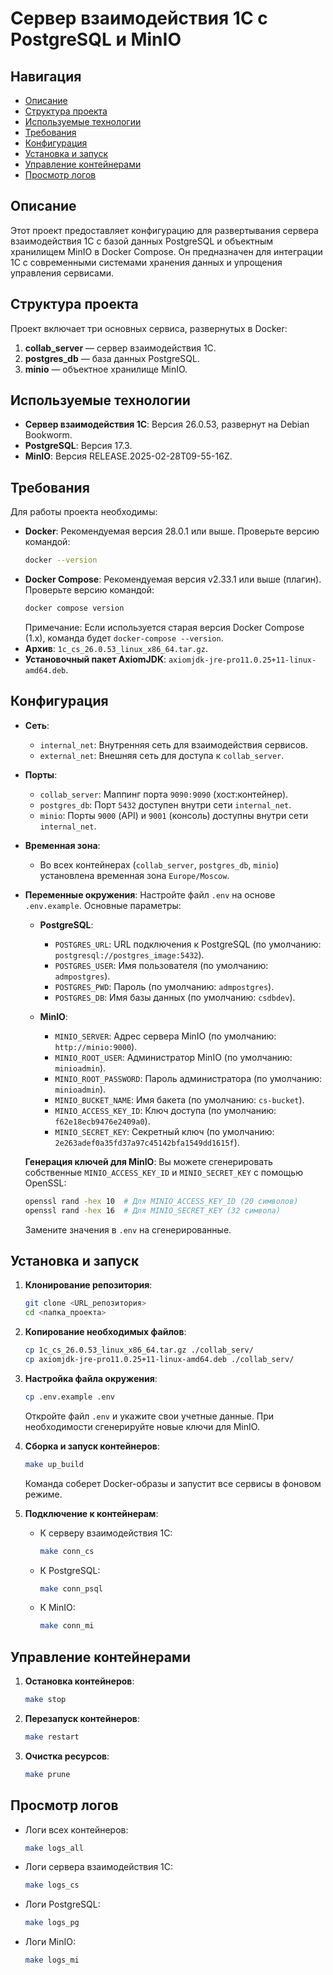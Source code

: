 # Сервер взаимодействия 1C с PostgreSQL и MinIO

## Навигация

- [Описание](#описание)
- [Структура проекта](#структура-проекта)
- [Используемые технологии](#используемые-технологии)
- [Требования](#требования)
- [Конфигурация](#конфигурация)
- [Установка и запуск](#установка-и-запуск)
- [Управление контейнерами](#управление-контейнерами)
- [Просмотр логов](#просмотр-логов)

## Описание

Этот проект предоставляет конфигурацию для развертывания сервера взаимодействия 1C с базой данных PostgreSQL и объектным хранилищем MinIO в Docker Compose. Он предназначен для интеграции 1C с современными системами хранения данных и упрощения управления сервисами.

## Структура проекта

Проект включает три основных сервиса, развернутых в Docker:

1. **collab_server** — сервер взаимодействия 1C.
2. **postgres_db** — база данных PostgreSQL.
3. **minio** — объектное хранилище MinIO.

## Используемые технологии

- **Сервер взаимодействия 1C**: Версия 26.0.53, развернут на Debian Bookworm.
- **PostgreSQL**: Версия 17.3.
- **MinIO**: Версия RELEASE.2025-02-28T09-55-16Z.

## Требования

Для работы проекта необходимы:
- **Docker**: Рекомендуемая версия 28.0.1 или выше. Проверьте версию командой:
  ```bash
  docker --version
  ```
- **Docker Compose**: Рекомендуемая версия v2.33.1 или выше (плагин). Проверьте версию командой:
  ```bash
  docker compose version
  ```
  Примечание: Если используется старая версия Docker Compose (1.x), команда будет `docker-compose --version`.
- **Архив**: `1c_cs_26.0.53_linux_x86_64.tar.gz`.
- **Установочный пакет AxiomJDK**: `axiomjdk-jre-pro11.0.25+11-linux-amd64.deb`.

## Конфигурация

- **Сеть**:
  - `internal_net`: Внутренняя сеть для взаимодействия сервисов.
  - `external_net`: Внешняя сеть для доступа к `collab_server`.

- **Порты**:
  - `collab_server`: Маппинг порта `9090:9090` (хост:контейнер).
  - `postgres_db`: Порт `5432` доступен внутри сети `internal_net`.
  - `minio`: Порты `9000` (API) и `9001` (консоль) доступны внутри сети `internal_net`.

- **Временная зона**:
  - Во всех контейнерах (`collab_server`, `postgres_db`, `minio`) установлена временная зона `Europe/Moscow`.

- **Переменные окружения**:
  Настройте файл `.env` на основе `.env.example`. Основные параметры:

  - **PostgreSQL**:
    - `POSTGRES_URL`: URL подключения к PostgreSQL (по умолчанию: `postgresql://postgres_image:5432`).
    - `POSTGRES_USER`: Имя пользователя (по умолчанию: `admpostgres`).
    - `POSTGRES_PWD`: Пароль (по умолчанию: `admpostgres`).
    - `POSTGRES_DB`: Имя базы данных (по умолчанию: `csdbdev`).

  - **MinIO**:
    - `MINIO_SERVER`: Адрес сервера MinIO (по умолчанию: `http://minio:9000`).
    - `MINIO_ROOT_USER`: Администратор MinIO (по умолчанию: `minioadmin`).
    - `MINIO_ROOT_PASSWORD`: Пароль администратора (по умолчанию: `minioadmin`).
    - `MINIO_BUCKET_NAME`: Имя бакета (по умолчанию: `cs-bucket`).
    - `MINIO_ACCESS_KEY_ID`: Ключ доступа (по умолчанию: `f62e18ecb9476e2409a0`).
    - `MINIO_SECRET_KEY`: Секретный ключ (по умолчанию: `2e263adef0a35fd37a97c45142bfa1549dd1615f`).

  **Генерация ключей для MinIO**:
  Вы можете сгенерировать собственные `MINIO_ACCESS_KEY_ID` и `MINIO_SECRET_KEY` с помощью OpenSSL:
  ```bash
  openssl rand -hex 10  # Для MINIO_ACCESS_KEY_ID (20 символов)
  openssl rand -hex 16  # Для MINIO_SECRET_KEY (32 символа)
  ```
  Замените значения в `.env` на сгенерированные.

## Установка и запуск

1. **Клонирование репозитория**:

    ```bash
    git clone <URL_репозитория>
    cd <папка_проекта>
    ```

2. **Копирование необходимых файлов**:

    ```bash
    cp 1c_cs_26.0.53_linux_x86_64.tar.gz ./collab_serv/
    cp axiomjdk-jre-pro11.0.25+11-linux-amd64.deb ./collab_serv/
    ```

3. **Настройка файла окружения**:

    ```bash
    cp .env.example .env
    ```

    Откройте файл `.env` и укажите свои учетные данные. При необходимости сгенерируйте новые ключи для MinIO.

4. **Сборка и запуск контейнеров**:

    ```bash
    make up_build
    ```

    Команда соберет Docker-образы и запустит все сервисы в фоновом режиме.

5. **Подключение к контейнерам**:

    - К серверу взаимодействия 1C:
      ```bash
      make conn_cs
      ```
    - К PostgreSQL:
      ```bash
      make conn_psql
      ```
    - К MinIO:
      ```bash
      make conn_mi
      ```

## Управление контейнерами

1. **Остановка контейнеров**:

    ```bash
    make stop
    ```

2. **Перезапуск контейнеров**:

    ```bash
    make restart
    ```

3. **Очистка ресурсов**:

    ```bash
    make prune
    ```

## Просмотр логов

- Логи всех контейнеров:
  ```bash
  make logs_all
  ```

- Логи сервера взаимодействия 1C:
  ```bash
  make logs_cs
  ```

- Логи PostgreSQL:
  ```bash
  make logs_pg
  ```

- Логи MinIO:
  ```bash
  make logs_mi
  ```